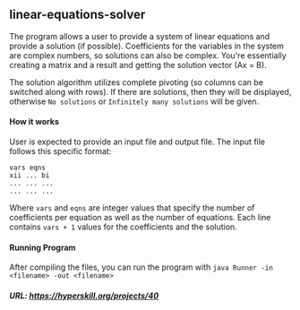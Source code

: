 ## linear-equations-solver

The program allows a user to provide a system of linear equations and provide a solution (if possible).
Coefficients for the variables in the system are complex numbers, so solutions can also be complex. 
You're essentially creating a matrix and a result and getting the solution vector (Ax = B).

The solution algorithm utilizes complete pivoting (so columns can be switched along with rows).
If there are solutions, then they will be displayed, otherwise `No solutions` or `Infinitely many solutions`
will be given.

#### How it works
User is expected to provide an input file and output file.
The input file follows this specific format:
```
vars eqns
xii ... bi
... ... ...
... ... ...
```

Where `vars` and `eqns` are integer values that specify the number of coefficients per equation
as well as the number of equations. Each line contains `vars + 1` values for the coefficients and the solution.

#### Running Program
After compiling the files, you can run the program with
`java Runner -in <filename> -out <filename>`

##### URL: https://hyperskill.org/projects/40
